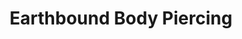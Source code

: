 ---
title: "Earthbound Body Piercing"
url: /grand-junction/earthbound-body-piercing/
shop: jewelry
---